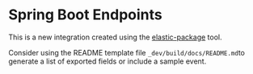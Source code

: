 # Spring Boot Endpoints

This is a new integration created using the [elastic-package](https://github.com/elastic/elastic-package) tool.

Consider using the README template file `_dev/build/docs/README.md`to generate a list of exported fields or include a sample event.